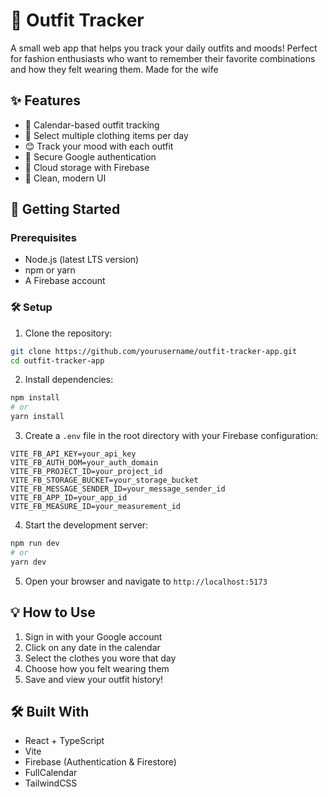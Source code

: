 # 👚 Outfit Tracker

A small web app that helps you track your daily outfits and moods! Perfect for fashion enthusiasts who want to remember their favorite combinations and how they felt wearing them. Made for the wife

## ✨ Features

- 📅 Calendar-based outfit tracking
- 👗 Select multiple clothing items per day
- 😊 Track your mood with each outfit
- 🔐 Secure Google authentication
- 💾 Cloud storage with Firebase
- 🎨 Clean, modern UI

## 🚀 Getting Started

### Prerequisites

- Node.js (latest LTS version)
- npm or yarn
- A Firebase account

### 🛠️ Setup

1. Clone the repository:

```bash
git clone https://github.com/yourusername/outfit-tracker-app.git
cd outfit-tracker-app
```

2. Install dependencies:

```bash
npm install
# or
yarn install
```

3. Create a `.env` file in the root directory with your Firebase configuration:

```env
VITE_FB_API_KEY=your_api_key
VITE_FB_AUTH_DOM=your_auth_domain
VITE_FB_PROJECT_ID=your_project_id
VITE_FB_STORAGE_BUCKET=your_storage_bucket
VITE_FB_MESSAGE_SENDER_ID=your_message_sender_id
VITE_FB_APP_ID=your_app_id
VITE_FB_MEASURE_ID=your_measurement_id
```

4. Start the development server:

```bash
npm run dev
# or
yarn dev
```

5. Open your browser and navigate to `http://localhost:5173`

## 💡 How to Use

1. Sign in with your Google account
2. Click on any date in the calendar
3. Select the clothes you wore that day
4. Choose how you felt wearing them
5. Save and view your outfit history!

## 🛠️ Built With

- React + TypeScript
- Vite
- Firebase (Authentication & Firestore)
- FullCalendar
- TailwindCSS
